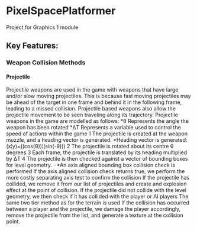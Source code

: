 # PixelSpacePlatformer
Project for Graphics 1 module

## Key Features:
### Weapon Collision Methods 

#### Projectile
Projectile weapons are used in the game with weapons that have large and/or slow moving projectiles. 
This is because fast moving projectiles may be ahead of the target in one frame and behind it in the following frame, leading to a missed collision.
Projectile based weapons also allow the projectile movement to be seen traveling along its trajectory.
Projectile weapons in the game are modelled as follows:
    *θ Represents the angle the weapon has been rotated
    *ΔT Represents a variable used to control the speed of actions within the game
	1 The projectile is created at the weapon muzzle, and a heading vector is generated.
	 *Heading vector is generated: (x¦y)=((cos⁡(θ))¦(sin⁡(-θ)))
	2 The projectile is rotated about its centre θ degrees
	3 Each frame, the projectile is translated by its heading multiplied by ΔT
	4 The projectile is then checked against a vector of bounding boxes for level geometry.
	  ⋅⋅*An axis aligned bounding box collision check is performed
	If the axis aligned collision check returns true, we perform the more costly separating axis test to confirm the collision
	If the projectile has collided, we remove it from our list of projectiles and create and explosion effect at the point of collision.
	If the projectile did not collide with the level geometry, we then check if it has collided with the player or AI players
	The same two tier method as for the terrain is used
	If the collision has occurred between a player and the projectile, we damage the player accordingly, remove the projectile from the list, and generate a texture at the collision point.
